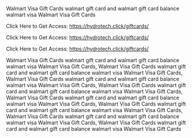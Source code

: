 Walmart Visa Gift Cards walmart gift card and walmart gift card balance walmart visa Walmart Visa Gift Cards

Click Here to Get Access: https://hydrotech.click/giftcards/

Click Here to Get Access: https://hydrotech.click/giftcards/

Click Here to Get Access: https://hydrotech.click/giftcards/

Walmart Visa Gift Cards walmart gift card and walmart gift card balance walmart visa Walmart Visa Gift Cards, Walmart Visa Gift Cards walmart gift card and walmart gift card balance walmart visa Walmart Visa Gift Cards, Walmart Visa Gift Cards walmart gift card and walmart gift card balance walmart visa Walmart Visa Gift Cards, Walmart Visa Gift Cards walmart gift card and walmart gift card balance walmart visa Walmart Visa Gift Cards, Walmart Visa Gift Cards walmart gift card and walmart gift card balance walmart visa Walmart Visa Gift Cards, Walmart Visa Gift Cards walmart gift card and walmart gift card balance walmart visa Walmart Visa Gift Cards, Walmart Visa Gift Cards walmart gift card and walmart gift card balance walmart visa Walmart Visa Gift Cards, Walmart Visa Gift Cards walmart gift card and walmart gift card balance walmart visa Walmart Visa Gift Cards
